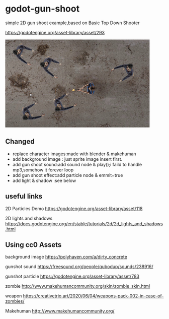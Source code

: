 # godot-gun-shoot
simple 2D gun shoot example,based on Basic Top Down Shooter

https://godotengine.org/asset-library/asset/293

![screenshots/shot01.jpg](screenshots/shot01.jpg)
## Changed
- replace character images:made with blender & makehuman
- add background image : just sprite image insert first.
- add gun shoot sound:add sound node & play();i faild to handle mp3,somehow it forever loop
- add gun shoot effect:add particle node & emmit=true
- add light & shadow :see below

## useful links

2D Particles Demo
https://godotengine.org/asset-library/asset/118

2D lights and shadows
https://docs.godotengine.org/en/stable/tutorials/2d/2d_lights_and_shadows.html

## Using cc0 Assets 
background image
https://polyhaven.com/a/dirty_concrete

gunshot sound
https://freesound.org/people/qubodup/sounds/238916/

gunshot particle
https://godotengine.org/asset-library/asset/783

zombie
http://www.makehumancommunity.org/skin/zombie_skin.html

weapon
https://creativetrio.art/2020/06/04/weapons-pack-002-in-case-of-zombies/

Makehuman
http://www.makehumancommunity.org/
